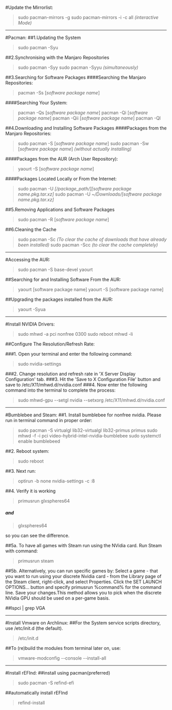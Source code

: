 #Update the Mirrorlist:
>sudo pacman-mirrors -g
>sudo pacman-mirrors -i -c all     *(interactive Mode)*

- - -

#Pacman:
##1.Updating the System
>sudo pacman -Syu

##2.Synchronising with the Manjaro Repositories
>sudo pacman -Syy
>sudo pacman -Syyu   *(simultaneously)*

##3.Searching for Software Packages
####Searching the Manjaro Repositories:
>pacman -Ss [*software package name*]

####Searching Your System:
>pacman -Qs [*software package name*]
>pacman -Qi [*software package name*]
>pacman -Qii [*software package name*]
>pacman -Ql

##4.Downloading and Installing Software Packages
####Packages from the Manjaro Repositories:
>sudo pacman -S [*software package name*]
>sudo pacman -Sw [*software package name*] *(without actually installing)*

####Packages from the AUR (Arch User Repository):
>yaourt -S [*software package name*]

####Packages Located Locally or From the Internet:
>sudo pacman -U *[/package_path/][software package name.pkg.tar.xz]*
>sudo pacman -U *~/Downloads/[software package name.pkg.tar.xz]*

##5.Removing Applications and Software Packages
>sudo pacman -R [*software package name*]

##6.Cleaning the Cache
>sudo pacman -Sc    *(To clear the cache of downloads that have already been installed)*
>sudo pacman -Scc   *(to clear the cache completely)*


- - -


#Accessing the AUR:
>sudo pacman -S base-devel yaourt

##Searching for and Installing Software From the AUR:
>yaourt [software package name]
>yaourt -S [software package name]

##Upgrading the packages installed from the AUR:
>yaourt -Syua


- - -


#Install NVIDIA Drivers:
>sudo mhwd -a pci nonfree 0300
>sudo reboot
>mhwd -li

##Configure The Resolution/Refresh Rate:

###1. Open your terminal and enter the following command:

>sudo nvidia-settings

###2. Change resolution and refresh rate in 'X Server Display Configuration' tab.
###3. Hit the 'Save to X Configuration File' button and save to /etc/X11/mhwd.d/nvidia.conf
###4. Now enter the following command into the terminal to complete the process:
>sudo mhwd-gpu --setgl nvidia --setxorg /etc/X11/mhwd.d/nvidia.conf



- - -



#Bumblebee and Steam:
##1. Install bumblebee for nonfree nvidia. Please run in terminal command in proper order:
>sudo pacman -S virtualgl lib32-virtualgl lib32-primus primus
>sudo mhwd -f -i pci video-hybrid-intel-nvidia-bumblebee
>sudo systemctl enable bumblebeed

##2. Reboot system:
>sudo reboot

##3. Next run:
>optirun -b none nvidia-settings -c :8

##4. Verify it is working
>primusrun glxspheres64

##### and

>glxspheres64

so you can see the difference.

##5a. To have all games with Steam run using the NVidia card. Run Steam with command:
>primusrun steam

##5b. Alternatively, you can run specific games by:
Select a game - that you want to run using your discrete Nvidia card - from the Library page of the Steam client, right-click, and select Properties. Click the SET LAUNCH OPTIONS... button and specify primusrun %command% for the command line. Save your changes.This method allows you to pick when the discrete NVidia GPU should be used on a per-game basis.

##lspci | grep VGA

- - -

#Install Vmware on Archlinux:
##For the System service scripts directory, use /etc/init.d (the default).
>/etc/init.d

##To (re)build the modules from terminal later on, use:
>vmware-modconfig --console --install-all

- - -

#Install rEFInd:
##install using pacman(preferred)

>sudo pacman -S refind-efi

##automatically install rEFInd
>refind-install